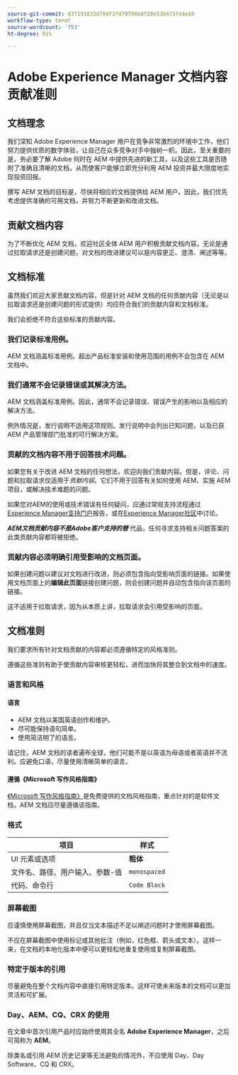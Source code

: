 ```yaml
---
source-git-commit: d37193833d784f3f470780b8f28e53b473fd4e10
workflow-type: tm+mt
source-wordcount: '753'
ht-degree: 91%

---
```

# Adobe Experience Manager 文档内容贡献准则

## 文档理念

我们深知 Adobe Experience Manager 用户在竞争非常激烈的环境中工作，他们努力提供优质的数字体验，让自己在众多竞争对手中独树一帜。因此，至关重要的是，务必要了解 Adobe 何时在 AEM 中提供先进的新工具，以及这些工具是否随附了准确且清晰的文档，从而使客户能够立即充分利用 AEM 投资并最大限度地实现投资回报。

撰写 AEM 文档的目标是，尽快将相应的文档提供给 AEM 用户。因此，我们优先考虑提供准确的可用文档，并努力不断更新和改进文档。

## 贡献文档内容

为了不断优化 AEM 文档，欢迎社区全体 AEM 用户积极贡献文档内容。无论是通过拉取请求还是创建问题，对文档的改进建议可以是内容更正、澄清、阐述等等。

## 文档标准

虽然我们欢迎大家贡献文档内容，但是针对 AEM 文档的任何贡献内容（无论是以拉取请求还是创建问题的形式提供）均应符合我们的贡献内容和文档标准。

我们会拒绝不符合这些标准的贡献内容。

### 我们记录标准用例。

AEM 文档涵盖标准用例。超出产品标准安装和使用范围的用例不会包含在 AEM 文档中。

### 我们通常不会记录错误或其解决方法。

AEM 文档涵盖标准用例。因此，通常不会记录错误、错误产生的影响以及相应的解决方法。

例外情况是，发行说明不适用这项规则。发行说明中会列出已知问题，以及已获 AEM 产品管理部门批准的可行解决方案。

### 贡献的文档内容不用于回答技术问题。

如果您有关于改进 AEM 文档的任何想法，欢迎向我们贡献内容。但是，评论、问题和拉取请求仅适用于&#x200B;*贡献内容*。它们不用于回答有关如何使用 AEM、实施 AEM 项目，或解决技术难题的问题。

如果您对AEM的使用或技术错误有任何疑问，应通过常规支持流程通过[Experience Manager支持门户](https://experienceleague.adobe.com/?support-solution=Experience+Manager#home)报告，或在[Experience Manager社区](https://experienceleaguecommunities.adobe.com/t5/adobe-experience-manager/ct-p/adobe-experience-manager-community)中讨论。

***AEM文档贡献内容不是Adobe客户支持的替*** 代品，任何寻求支持相关问题答案的此类贡献内容都将被拒绝。

### 贡献内容必须明确引用受影响的文档页面。

如果创建问题以建议对文档进行改进，则必须包含指向受影响页面的链接。如果使用文档页面上的&#x200B;**编辑此页面**&#x200B;链接创建问题，则会创建问题并自动包含指向该页面的链接。

这不适用于拉取请求，因为从本质上讲，拉取请求会引用受影响的页面。

## 文档准则

我们要求所有针对文档贡献的内容都必须遵循特定的风格准则。

遵循这些准则有助于使贡献内容审核更轻松，进而加快将其整合到文档中的速度。

### 语言和风格

#### 语言

* AEM 文档以美国英语创作和维护。
* 尽可能保持语句简单。
* 使用简洁明了的语言。

请记住，AEM 文档的读者遍布全球，他们可能不是以英语为母语或者英语并不流利。应避免口语，尽量使用清晰简单的语言。

#### 遵循《Microsoft 写作风格指南》

[《Microsoft 写作风格指南》](https://docs.microsoft.com/zh-cn/style-guide/welcome/)是免费提供的文档风格指南，重点针对的是软件文档，AEM 文档应尽量遵循该指南。

### 格式

| 项目 | 样式 |
|---|---|
| UI 元素或选项 | **粗体** |
| 文件名、路径、用户输入、参数-值 | `monospaced` |
| 代码、命令行 | ```Code Block``` |

### 屏幕截图

应谨慎使用屏幕截图，并且仅当文本描述不足以阐述问题时才使用屏幕截图。

不应在屏幕截图中使用标记或其他批注（例如，红色框、箭头或文本）。这样一来，在文档的本地化版本中便可以更轻松地重复使用或复制屏幕截图。

### 特定于版本的引用

尽量避免在整个文档内容中直接引用特定版本。这样可使未来版本的文档可以更加灵活和可扩展。

### Day、AEM、CQ、CRX 的使用

在文章中首次引用产品时应始终使用其全名 **Adobe Experience Manager**，之后可简称为 **AEM**。

除类名或引用 AEM 历史记录等无法避免的情况外，不应使用 Day、Day Software、CQ 和 CRX。
